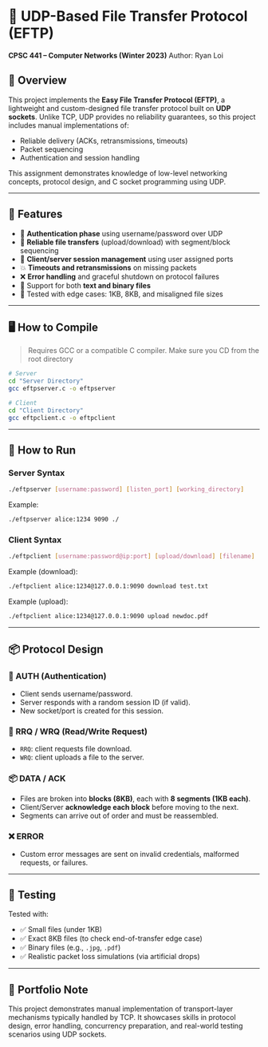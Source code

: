 # 📁 UDP-Based File Transfer Protocol (EFTP)

**CPSC 441 – Computer Networks (Winter 2023)**
Author: Ryan Loi

## 📝 Overview

This project implements the **Easy File Transfer Protocol (EFTP)**, a lightweight and custom-designed file transfer protocol built on **UDP sockets**. Unlike TCP, UDP provides no reliability guarantees, so this project includes manual implementations of:

* Reliable delivery (ACKs, retransmissions, timeouts)
* Packet sequencing
* Authentication and session handling

This assignment demonstrates knowledge of low-level networking concepts, protocol design, and C socket programming using UDP.

---

## 🔧 Features

* 🔐 **Authentication phase** using username/password over UDP
* 🔄 **Reliable file transfers** (upload/download) with segment/block sequencing
* 🧠 **Client/server session management** using user assigned ports
* 💥 **Timeouts and retransmissions** on missing packets
* ❌ **Error handling** and graceful shutdown on protocol failures
* 📁 Support for both **text and binary files**
* 🧪 Tested with edge cases: 1KB, 8KB, and misaligned file sizes

---

## 🖥️ How to Compile

> Requires GCC or a compatible C compiler.
> Make sure you CD from the root directory

```bash
# Server
cd "Server Directory"
gcc eftpserver.c -o eftpserver

# Client
cd "Client Directory"
gcc eftpclient.c -o eftpclient
```
---

## 🚀 How to Run

### Server Syntax

```bash
./eftpserver [username:password] [listen_port] [working_directory]
```

Example:

```bash
./eftpserver alice:1234 9090 ./
```

### Client Syntax

```bash
./eftpclient [username:password@ip:port] [upload/download] [filename]
```

Example (download):

```bash
./eftpclient alice:1234@127.0.0.1:9090 download test.txt
```

Example (upload):

```bash
./eftpclient alice:1234@127.0.0.1:9090 upload newdoc.pdf
```

---

## 📦 Protocol Design

### 🔐 AUTH (Authentication)

* Client sends username/password.
* Server responds with a random session ID (if valid).
* New socket/port is created for this session.

### 📄 RRQ / WRQ (Read/Write Request)

* `RRQ`: client requests file download.
* `WRQ`: client uploads a file to the server.

### 📦 DATA / ACK

* Files are broken into **blocks (8KB)**, each with **8 segments (1KB each)**.
* Client/Server **acknowledge each block** before moving to the next.
* Segments can arrive out of order and must be reassembled.

### ❌ ERROR

* Custom error messages are sent on invalid credentials, malformed requests, or failures.

---

## 🧪 Testing

Tested with:

* ✅ Small files (under 1KB)
* ✅ Exact 8KB files (to check end-of-transfer edge case)
* ✅ Binary files (e.g., `.jpg`, `.pdf`)
* ✅ Realistic packet loss simulations (via artificial drops)

---

## 📜 Portfolio Note

This project demonstrates manual implementation of transport-layer mechanisms typically handled by TCP. It showcases skills in protocol design, error handling, concurrency preparation, and real-world testing scenarios using UDP sockets.